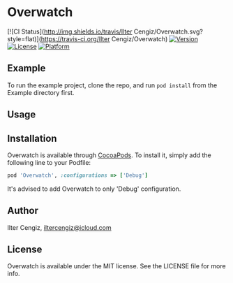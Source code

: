 # Overwatch

[![CI Status](http://img.shields.io/travis/Ilter Cengiz/Overwatch.svg?style=flat)](https://travis-ci.org/Ilter Cengiz/Overwatch)
[![Version](https://img.shields.io/cocoapods/v/Overwatch.svg?style=flat)](http://cocoapods.org/pods/Overwatch)
[![License](https://img.shields.io/cocoapods/l/Overwatch.svg?style=flat)](http://cocoapods.org/pods/Overwatch)
[![Platform](https://img.shields.io/cocoapods/p/Overwatch.svg?style=flat)](http://cocoapods.org/pods/Overwatch)

## Example

To run the example project, clone the repo, and run `pod install` from the Example directory first.

## Usage



## Installation

Overwatch is available through [CocoaPods](http://cocoapods.org). To install
it, simply add the following line to your Podfile:

```ruby
pod 'Overwatch', :configurations => ['Debug']
```

It's advised to add Overwatch to only 'Debug' configuration.

## Author

Ilter Cengiz, iltercengiz@icloud.com

## License

Overwatch is available under the MIT license. See the LICENSE file for more info.
